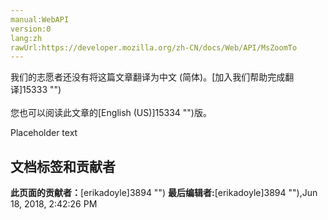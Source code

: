 ```yaml
---
manual:WebAPI
version:0
lang:zh
rawUrl:https://developer.mozilla.org/zh-CN/docs/Web/API/MsZoomTo
---
```




<bdi>我们的志愿者还没有将这篇文章翻译为<bdi>中文 (简体)</bdi>。[加入我们帮助完成翻译]15333 "")<br></br>您也可以阅读此文章的[English (US)]15334 "")版。</bdi>






Placeholder text




## 文档标签和贡献者
**此页面的贡献者：**[erikadoyle]3894 "")
**最后编辑者:**[erikadoyle]3894 ""),<time>Jun 18, 2018, 2:42:26 PM</time>


